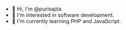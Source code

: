 - 👋 Hi, I'm @purisajita
- 👀 I'm interested in software development.
- 🌱 I'm currently learning PHP and JavaScript.

